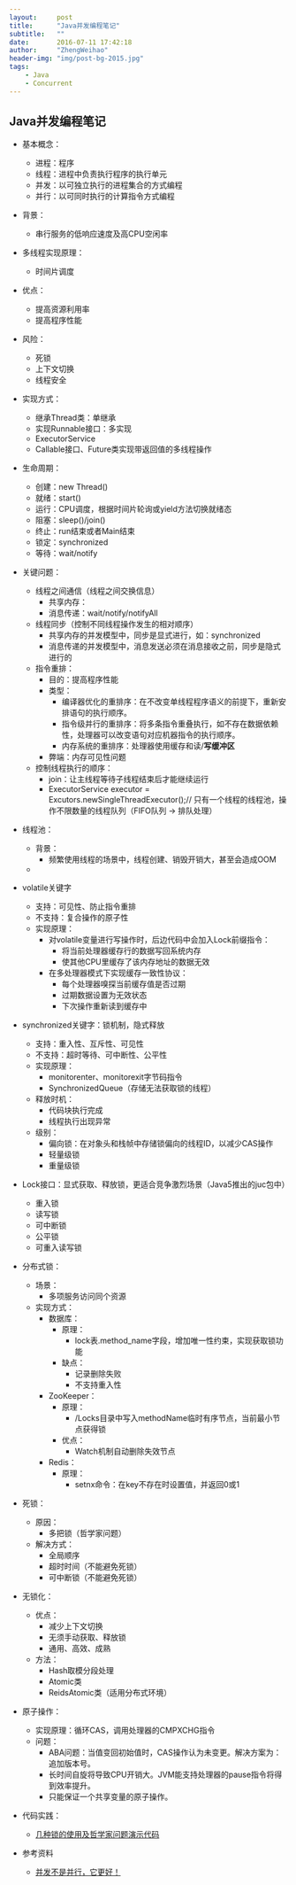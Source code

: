 ```yaml
---
layout:     post
title:      "Java并发编程笔记"
subtitle:   ""
date:       2016-07-11 17:42:18
author:     "ZhengWeihao"
header-img: "img/post-bg-2015.jpg"
tags:
    - Java
    - Concurrent
---
```


Java并发编程笔记
---

* 基本概念：
   * 进程：程序
   * 线程：进程中负责执行程序的执行单元
   * 并发：以可独立执行的进程集合的方式编程
   * 并行：以可同时执行的计算指令方式编程
* 背景：
   * 串行服务的低响应速度及高CPU空闲率
* 多线程实现原理：
   * 时间片调度


* 优点：
  * 提高资源利用率
  * 提高程序性能
* 风险：
  * 死锁
  * 上下文切换
  * 线程安全
* 实现方式：
  * 继承Thread类：单继承
  * 实现Runnable接口：多实现
  * ExecutorService
  * Callable接口、Future类实现带返回值的多线程操作
* 生命周期：
  * 创建：new Thread()
  * 就绪：start()
  * 运行：CPU调度，根据时间片轮询或yield方法切换就绪态
  * 阻塞：sleep()/join()
  * 终止：run结束或者Main结束
  * 锁定：synchronized
  * 等待：wait/notify
* 关键问题：
  * 线程之间通信（线程之间交换信息）
    * 共享内存：
    * 消息传递：wait/notify/notifyAll
  * 线程同步（控制不同线程操作发生的相对顺序）
    * 共享内存的并发模型中，同步是显式进行，如：synchronized
    * 消息传递的并发模型中，消息发送必须在消息接收之前，同步是隐式进行的
  * 指令重排：
    * 目的：提高程序性能
    * 类型：
      * 编译器优化的重排序：在不改变单线程程序语义的前提下，重新安排语句的执行顺序。
      * 指令级并行的重排序：将多条指令重叠执行，如不存在数据依赖性，处理器可以改变语句对应机器指令的执行顺序。
      * 内存系统的重排序：处理器使用缓存和读/**写缓冲区**
    * 弊端：内存可见性问题
  * 控制线程执行的顺序：
    * join：让主线程等待子线程结束后才能继续运行
    * ExecutorService executor = Excutors.newSingleThreadExecutor();// 只有一个线程的线程池，操作不限数量的线程队列（FIFO队列 -> 排队处理）
* 线程池：
  * 背景：
    * 频繁使用线程的场景中，线程创建、销毁开销大，甚至会造成OOM
  * ​


* volatile关键字
  * 支持：可见性、防止指令重排
  * 不支持：复合操作的原子性
  * 实现原理：
    * 对volatile变量进行写操作时，后边代码中会加入Lock前缀指令：
      * 将当前处理器缓存行的数据写回系统内存
      * 使其他CPU里缓存了该内存地址的数据无效
    * 在多处理器模式下实现缓存一致性协议：
      * 每个处理器嗅探当前缓存值是否过期
      * 过期数据设置为无效状态
      * 下次操作重新读到缓存中
* synchronized关键字：锁机制，隐式释放
  * 支持：重入性、互斥性、可见性
  * 不支持：超时等待、可中断性、公平性
  * 实现原理：
    * monitorenter、monitorexit字节码指令
    * SynchronizedQueue（存储无法获取锁的线程）
  * 释放时机：
    * 代码块执行完成
    * 线程执行出现异常
  * 级别：
    * 偏向锁：在对象头和栈帧中存储锁偏向的线程ID，以减少CAS操作
    * 轻量级锁
    * 重量级锁
* Lock接口：显式获取、释放锁，更适合竞争激烈场景（Java5推出的juc包中）
  * 重入锁
  * 读写锁
  * 可中断锁
  * 公平锁
  * 可重入读写锁
* 分布式锁：
  * 场景：
    * 多项服务访问同个资源
  * 实现方式：
    * 数据库：
      * 原理：
        * lock表.method_name字段，增加唯一性约束，实现获取锁功能
      * 缺点：
        * 记录删除失败
        * 不支持重入性
    * ZooKeeper：
      * 原理：
        * /Locks目录中写入methodName临时有序节点，当前最小节点获得锁
      * 优点：
        * Watch机制自动删除失效节点
    * Redis：
      * 原理：
        * setnx命令：在key不存在时设置值，并返回0或1
* 死锁：
  * 原因：
    * 多把锁（哲学家问题）
  * 解决方式：
    * 全局顺序
    * 超时时间（不能避免死锁）
    * 可中断锁（不能避免死锁）
* 无锁化：
  * 优点：
    * 减少上下文切换
    * 无须手动获取、释放锁
    * 通用、高效、成熟
  * 方法：
    * Hash取模分段处理
    * Atomic类
    * ReidsAtomic类（适用分布式环境）
* 原子操作：
  * 实现原理：循环CAS，调用处理器的CMPXCHG指令
  * 问题：
    * ABA问题：当值变回初始值时，CAS操作认为未变更。解决方案为：追加版本号。
    * 长时间自旋将导致CPU开销大。JVM能支持处理器的pause指令将得到效率提升。
    * 只能保证一个共享变量的原子操作。
* 代码实践：
  * [几种锁的使用及哲学家问题演示代码](https://github.com/ZhengWeihao/JavaDemo/tree/master/src/main/java/com/zhengweihao/lock)
* 参考资料
  * [并发不是并行，它更好！](http://www.iteye.com/news/28915)